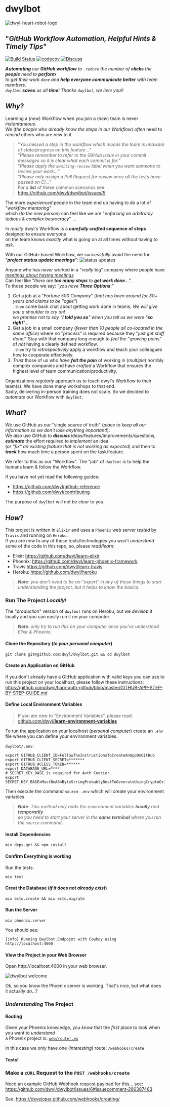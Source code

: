 # dwylbot

![dwyl-heart-robot-logo](https://cloud.githubusercontent.com/assets/194400/23946011/a592b2a8-0970-11e7-83b2-29a336f9879d.png)
## "_GitHub Workflow Automation, Helpful Hints & Timely Tips_"
[![Build Status](https://travis-ci.org/dwyl/dwylbot.svg?branch=master)](https://travis-ci.org/dwyl/dwylbot)
[![codecov](https://codecov.io/gh/dwyl/dwylbot/branch/master/graph/badge.svg)](https://codecov.io/gh/dwyl/dwylbot)
[![Discuss](https://img.shields.io/badge/discuss-with%20us-brightgreen.svg?style=flat)](https://github.com/dwyl/dwylbot/issues "Discuss your ideas/suggestions with us!")


_**Automating** our **GitHub workflow** to `.reduce` the number of **clicks**
the **people** need to **perform** <br />
to get their work `done` and **help everyone communicate better**
with team members. <br />
`dwylbot` **saves** us all **time**! Thanks `dwylbot`, we love you!!_

## _Why_?

Learning a (_new_) Workflow
when you join a (_new_) team
is never _instantaneous_. <br />
We (_the people who already know the steps in our Workflow_)
_often_ need to _remind_ others who are new to it. <br />

> "_You missed a step in the workflow which means
the team is unaware of state/progress on this feature..._" <br />
> "_Please remember to refer to the GitHub issue
in your commit messages so it is clear what each commit is for._" <br />
> "_Please apply the `awaiting-review` label
when you want someone to review your work..._" <br />
> "_Please only assign a Pull Request for review
once all the tests have passed on CI..._" <br />
> For a **list** of these common scenarios see: https://github.com/dwyl/dwylbot/issues/5

The more _experienced_ people in the team
end up having to do a lot of "_workflow mentoring_" <br />
which (_to the new person_) can feel
like we are "_enforcing an arbitrarily tedious & complex beurocracy_" ... <br />

In _reality_ dwyl's Workflow is
a **_carefully crafted_ sequence of steps**
designed to ensure everyone <br />
on the team knows _exactly_ what is going on
at all times without having to _ask_.

With our GitHub-based Workflow,
we _successfully_ avoid the need for "***project status update meetings***":
![status updates](https://cloud.githubusercontent.com/assets/194400/24032230/cc734b34-0ade-11e7-9a02-33aa0c832085.png)


Anyone who has _never_ worked in a "_really_ big" company where
people have [_meetings about having meetings_](https://www.google.co.uk/search?q=meetings+about+meetings&tbm=isch)
<br />
Can feel like
"_there are **too many steps** to **get work done**..._".<br />
To those people we say: "_you have **Three Options**:_"
1. Get a job at a "_Fortune 500 Company_"
(_that has been around for 30+ years and claims to be "agile"_) <br />
 `.then` come back chat about getting work done in teams;
 _We will give you a shoulder to cry on! <br />
 we promise not to say "**I told you so**"
 when you tell us we were "**so right**"..._
2. Get a job in a small company
(_fewer than 10 people all co-located in the same office_)
where no "_process_" is required because they "_just get stuff done!_"
Stay with that company long enough to _feel_ the "_growing pains_" of
_not_ having a clearly defined workflow. <br />
`.then` try to _retrospectively_ apply a workflow and teach your colleagues
how to cooperate effectively.
3. _Trust_ those of us who _have_ ***felt the pain*** of working in (_multiple_)
horribly complex companies and have _crafted_ a Workflow that ensures
the highest level of team communication/productivity.


Organizations _regularly_ approach us
to teach dwyl's Workflow to their team(s).
We have done many workshops to that end. <br />
Sadly, delivering in-person training does not scale.
So we decided to _automate_ our Workflow with `dwylbot`.


## _What_?

We use GitHub as our "single source of truth"
(_place to keep all our information
  so we don't lose anything important!_). <br />
We _also_ use GitHub to ***discuss*** ideas/features/improvements/questions,
***estimate*** the effort required to _implement_ an idea <br />
(_or "fix" an existing feature that is not working as expected_)
and then to ***track*** how much time a person spent on the task/feature.

We refer to this as our "Workflow".
The "job" of `dwylbot` is to help the humans learn & follow the Workflow.

If you have not yet read the following guides:

+ https://github.com/dwyl/github-reference
+ https://github.com/dwyl/contributing

The purpose of `dwylbot` will not be _clear_ to you.


## _How_?

This project is written in `Elixir` and uses a `Phoenix` web server
_tested_ by `Travis` and running on `Heroku`. <br />
If you are _new_ to any of these tools/technologies
you won't _understand_ some of the code
in this repo, so, please _read/learn_:

+ Elixir: https://github.com/dwyl/learn-elixir
+ Phoenix: https://github.com/dwyl/learn-phoenix-framework
+ Travis https://github.com/dwyl/learn-travis
+ Heroku: https://github.com/dwyl/heroku

> _**Note**: you don't need to be an "expert" in any of these things
to start understanding the project, but it helps to know the basics._

### Run The Project _Locally_!

The "_production_" version of `dwylbot` runs on Heroku,
but we _develop_ it locally and you can easily run it on your computer.

> _**Note**: only try to run this on your computer once
you've understood Elixir & Phoenix._

#### Clone the Repository (_to your personal computer_)

```
git clone git@github.com:dwyl/dwylbot.git && cd dwylbot
```

#### Create an Application on GitHub

If you don't already have a GitHub application with valid
keys you can use to run this project on your localhost,
please follow these instructions:
https://github.com/dwyl/hapi-auth-github/blob/master/GITHUB-APP-STEP-BY-STEP-GUIDE.md

#### Define Local Environment Variables

> If you are new to "Environment Variables", please read:
[github.com/dwyl/**learn-environment-variables**](https://github.com/dwyl/learn-environment-variables)

To run the application on your localhost (_personal computer_)
create an `.env` file where you can define your environment variables.

`dwylbot/.env`:
```
export GITHUB_CLIENT_ID=FollowTheInstructionsToCreateAnAppOnGitHub
export GITHUB_CLIENT_SECRET=*******
export GITHUB_ACCESS_TOKEN=******
export DATABASE_URL=****
# SECRET_KEY_BASE is required for Auth Cookie:
export SECRET_KEY_BASE=MustBeA64ByteStringProbablyBestToGenerateUsingCryptoOrJustUseThisWithSomeRandomDigitsOnTheEnd1234567890
```
Then execute the command ```source .env``` which will create your environment variables

> _**Note**: This method only adds the environment variables **locally**
and **temporarily** <br />
so you need to start your server in the **same terminal**
where you ran the `source` command_.

#### Install Dependencies

```
mix deps.get && npm install
```

#### Confirm Everything is working

Run the tests:

```
mix test
```

#### Creat the Database (_if it does not already exist_)

```
mix ecto.create && mix ecto.migrate
```

#### Run the Server

```
mix phoenix.server
```
You should see:
```
[info] Running Dwylbot.Endpoint with Cowboy using http://localhost:4000
```

#### View the Project in your Web Browser

Open http://localhost:4000 in your web browser.

![dwylbot welcome](https://cloud.githubusercontent.com/assets/194400/23944236/04ae41b4-096a-11e7-986d-8bb0063fd95a.png)

Ok, so you know the Phoenix server is working.
That's nice, but what does it actually _do_...?

### _Understanding_ The Project

#### Routing

Given your Phoenix knowledge, you _know_ that the _first_ place to look
when you want to _understand_ <br />a Phoenix project is:
[`web/router.ex`](https://github.com/dwyl/dwylbot/blob/master/web/router.ex)

In this case we only have one (_interesting_) route: `/webhooks/create`


#### Tests!


### Make a `cURL` Request to the `POST /webhooks/create`

Need an example GitHub Webhook request payload for this...
see: https://github.com/dwyl/dwylbot/issues/6#issuecomment-286387463

See: https://developer.github.com/webhooks/creating/
